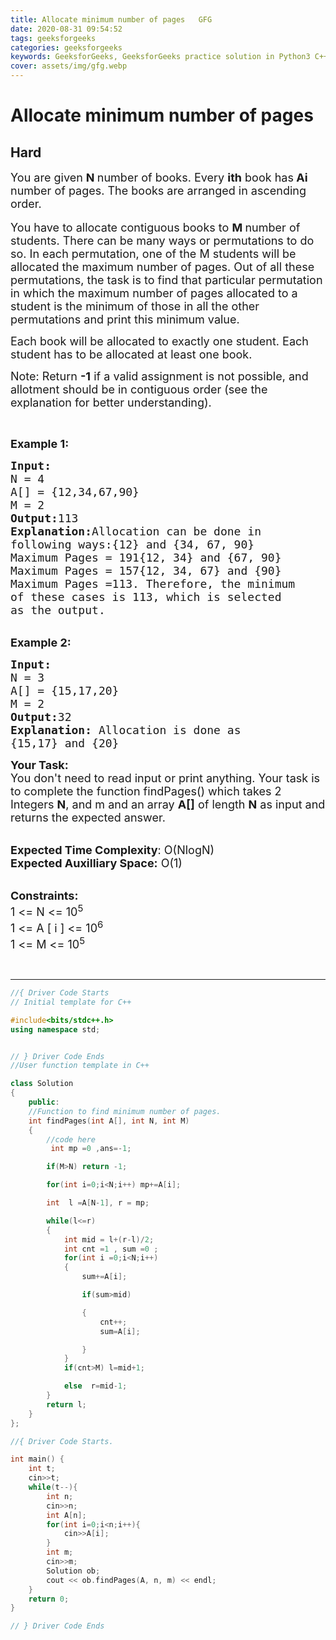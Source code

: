 ```yaml
---
title: Allocate minimum number of pages   GFG
date: 2020-08-31 09:54:52
tags: geeksforgeeks
categories: geeksforgeeks
keywords: GeeksforGeeks, GeeksforGeeks practice solution in Python3 C++ Java, Allocate minimum number of pages - GFG solution
cover: assets/img/gfg.webp
---
```



# Allocate minimum number of pages
## Hard
<div class="problems_problem_content__Xm_eO"><p><span style="font-size:18px">You are given <strong>N </strong>number of books. Every <strong>ith</strong> book has<strong> Ai</strong> number of pages.&nbsp;The books are arranged in ascending order.</span><br>
<br>
<span style="font-size:18px">You have to allocate contiguous&nbsp;books to <strong>M </strong>number of students. There can be many ways or permutations to do so. In each permutation, one of the M students will be allocated the maximum number of pages. Out of all these permutations, the task is to find that particular permutation in which the maximum number of pages allocated to a student is the minimum of those in all the other permutations and print this minimum value.</span></p>

<p><span style="font-size:18px">Each book will be allocated to exactly one student. Each student has to be allocated at least one book.</span></p>

<p><span style="font-size:18px">Note: Return <strong>-1</strong> if a valid assignment is not possible, and allotment should be in contiguous order (see the explanation for better understanding).</span></p>

<p>&nbsp;</p>

<p><span style="font-size:18px"><strong>Example 1:</strong></span></p>

<pre><span style="font-size:18px"><strong>Input:
</strong>N = 4
A[] = {12,34,67,90}
M = 2
<strong>Output:</strong>113
<strong>Explanation:</strong>Allocation can be done in 
following ways:{12} and {34, 67, 90} 
Maximum Pages = 191{12, 34} and {67, 90} 
Maximum Pages = 157{12, 34, 67} and {90} 
Maximum Pages =113. Therefore, the minimum 
of these cases is 113, which is selected 
as the output.</span></pre>

<p><br>
<span style="font-size:18px"><strong>Example 2:</strong></span></p>

<pre><span style="font-size:18px"><strong>Input:
</strong>N = 3
A[] = {15,17,20}
M = 2
<strong>Output:</strong>32
<strong>Explanation: </strong>Allocation is done as
{15,17} and {20}</span></pre>

<p><span style="font-size:18px"><strong>Your Task:</strong><br>
You don't need to read input or print anything. Your task is to complete the function findPages() which takes 2 Integers <strong>N</strong>, and m and an array <strong>A[]</strong> of length <strong>N</strong> as input and returns the expected answer.</span></p>

<p><br>
<span style="font-size:18px"><strong>Expected Time Complexity</strong>: O(NlogN)<br>
<strong>Expected Auxilliary Space:</strong> O(1)</span></p>

<p><br>
<span style="font-size:18px"><strong>Constraints:</strong><br>
1 &lt;= N &lt;= 10<sup>5</sup><br>
1 &lt;= A [ i ] &lt;= 10<sup>6</sup><br>
1 &lt;= M &lt;= 10<sup>5</sup></span></p>

<p>&nbsp;</p>
</div>

---




```cpp
//{ Driver Code Starts
// Initial template for C++

#include<bits/stdc++.h>
using namespace std;


// } Driver Code Ends
//User function template in C++

class Solution 
{
    public:
    //Function to find minimum number of pages.
    int findPages(int A[], int N, int M) 
    {
        //code here
         int mp =0 ,ans=-1;

        if(M>N) return -1;

        for(int i=0;i<N;i++) mp+=A[i];

        int  l =A[N-1], r = mp;

        while(l<=r)
        {
            int mid = l+(r-l)/2;
            int cnt =1 , sum =0 ;
            for(int i =0;i<N;i++)
            {
                sum+=A[i];

                if(sum>mid)

                {
                    cnt++;
                    sum=A[i];

                }
            }
            if(cnt>M) l=mid+1;

            else  r=mid-1;
        }
        return l;
    }
};

//{ Driver Code Starts.

int main() {
    int t;
    cin>>t;
    while(t--){
        int n;
        cin>>n;
        int A[n];
        for(int i=0;i<n;i++){
            cin>>A[i];
        }
        int m;
        cin>>m;
        Solution ob;
        cout << ob.findPages(A, n, m) << endl;
    }
    return 0;
}

// } Driver Code Ends
```
